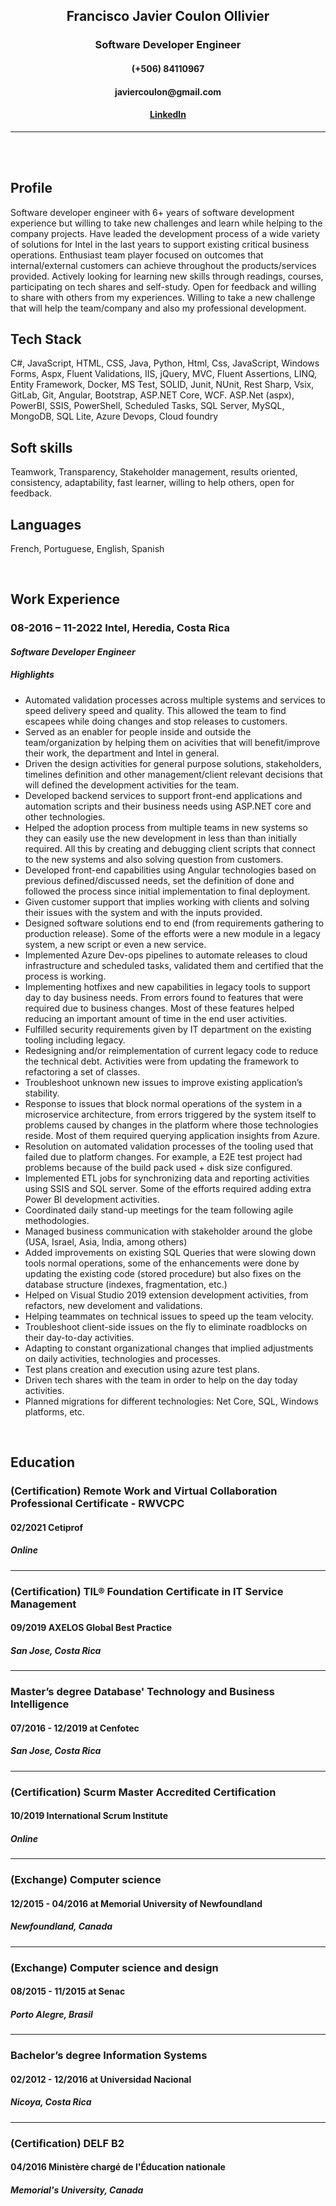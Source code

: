 <h2 align="center"><b>Francisco Javier Coulon Ollivier</b></h2>
<h3 align="center">Software Developer Engineer</h3>
<h4 align="center">(+506) 84110967</h4>
<h4 align="center">javiercoulon@gmail.com</h4>
<h4 align="center"><a target="_blank" href="https://cr.linkedin.com/in/javiercoulonollivier">LinkedIn</a></h4>
<hr/>
<br/>
<br/>

## Profile 
Software developer engineer with 6+ years of software development experience but willing to take new challenges and learn while helping to the company projects. Have leaded the development process of a wide variety of solutions for Intel in the last years to support existing critical business operations. Enthusiast team player focused on outcomes that internal/external customers can achieve throughout the products/services provided. Actively looking for learning new skills through readings, courses, participating on tech shares and self-study. Open for feedback and willing to share with others from my experiences. Willing to take a new challenge that will help the team/company and also my professional development.


## Tech Stack
C#, JavaScript, HTML, CSS, Java, Python, Html, Css, JavaScript, Windows Forms, Aspx, Fluent Validations, IIS, jQuery, MVC, Fluent Assertions, LINQ, Entity Framework, Docker, MS Test, SOLID, Junit, NUnit, Rest Sharp, Vsix, GitLab, Git, Angular, Bootstrap, ASP.NET Core, WCF. ASP.Net (aspx), PowerBI, SSIS, PowerShell, Scheduled Tasks, SQL Server, MySQL, MongoDB, SQL Lite, Azure Devops, Cloud foundry

## Soft skills 
Teamwork, Transparency, Stakeholder management, results oriented, consistency, adaptability, fast learner, willing to help others, open for feedback.

## Languages
French, Portuguese, English, Spanish

<br/>

## Work Experience

### 08-2016 – 11-2022 Intel, Heredia, Costa Rica
#### _Software Developer Engineer_

##### **Highlights** 
*  Automated validation processes across multiple systems and services to speed delivery speed and quality. This allowed the team to find escapees while doing changes and stop releases to customers.
* Served as an enabler for people inside and outside the team/organization by helping them on acivities that will benefit/improve their work, the department and Intel in general.
* Driven the design activities for general purpose solutions, stakeholders, timelines definition and other management/client relevant decisions that will defined the development activities for the team.
* Developed backend services to support front-end applications and automation scripts and their business needs using ASP.NET core and other technologies.
* Helped the adoption process from multiple teams in new systems so they can easily use the new development in less than than initially required. All this by creating and debugging client scripts that connect to the new systems and also solving question from customers.
* Developed front-end capabilities using Angular technologies based on previous defined/discussed needs, set the definition of done and followed the process since initial implementation to final deployment.
* Given customer support that implies working with clients and solving their issues with the system and with the inputs provided.
* Designed software solutions end to end (from requirements gathering to production release). Some of the efforts were a new module in a legacy system, a new script or even a new service.
* Implemented Azure Dev-ops pipelines to automate releases to cloud infrastructure and scheduled tasks, validated them and certified that the process is working.
* Implementing hotfixes and new capabilities in legacy tools to support day to day business needs. From errors found to features that were required due to business changes. Most of these features helped reducing an important amount of time in the end user activities.
* Fulfilled security requirements given by IT department on the existing tooling including legacy.
* Redesigning and/or reimplementation of current legacy code to reduce the technical debt. Activities were from updating the framework to refactoring a set of classes.
* Troubleshoot unknown new issues to improve existing application’s stability.
* Response to issues that block normal operations of the system in a microservice architecture, from errors triggered by the system itself to problems caused by changes in the platform where those technologies reside. Most of them required querying application insights from Azure.
* Resolution on automated validation processes of the tooling used that failed due to platform changes. For example, a E2E test project had problems because of the build pack used + disk size configured.
* Implemented ETL jobs for synchronizing data and reporting activities using SSIS and SQL server. Some of the efforts required adding extra Power BI development activities.
* Coordinated daily stand-up meetings for the team following agile methodologies.
* Managed business communication with stakeholder around the globe (USA, Israel, Asia, India, among others)
* Added improvements on existing SQL Queries that were slowing down tools normal operations, some of the enhancements were done by updating the existing code (stored procedure) but also fixes on the database structure (indexes, fragmentation, etc.)
* Helped on Visual Studio 2019 extension development activities, from refactors, new develoment and validations.
* Helping teammates on technical issues to speed up the team velocity.
* Troubleshoot client-side issues on the fly to eliminate roadblocks on their day-to-day activities.
* Adapting to constant organizational changes that implied adjustments on daily activities, technologies and processes.
* Test plans creation and execution using azure test plans.
* Driven tech shares with the team in order to help on the day today
activities.
* Planned migrations for different technologies: Net Core, SQL, Windows platforms, etc.

</br>


## Education


### (Certification) Remote Work and Virtual Collaboration Professional Certificate - RWVCPC 
#### 02/2021 Cetiprof
##### Online

<hr>

### (Certification) TIL® Foundation Certificate in IT Service Management  
#### 09/2019 AXELOS Global Best Practice
##### San Jose, Costa Rica

<hr>

###  Master’s degree Database' Technology and Business Intelligence
#### 07/2016 - 12/2019 at Cenfotec
##### San Jose, Costa Rica

<hr>

### (Certification) Scurm Master Accredited Certification
#### 10/2019 International Scrum Institute
##### Online

<hr>

### (Exchange) Computer science
#### 12/2015 - 04/2016 at Memorial University of Newfoundland
##### Newfoundland, Canada

<hr>

### (Exchange) Computer science and design
#### 08/2015 - 11/2015 at Senac
##### Porto Alegre, Brasil

<hr>

### Bachelor’s degree Information Systems
#### 02/2012 - 12/2016 at Universidad Nacional
##### Nicoya, Costa Rica

<hr>

### (Certification) DELF B2
#### 04/2016 Ministère chargé de l'Éducation nationale 
##### Memorial's University, Canada


